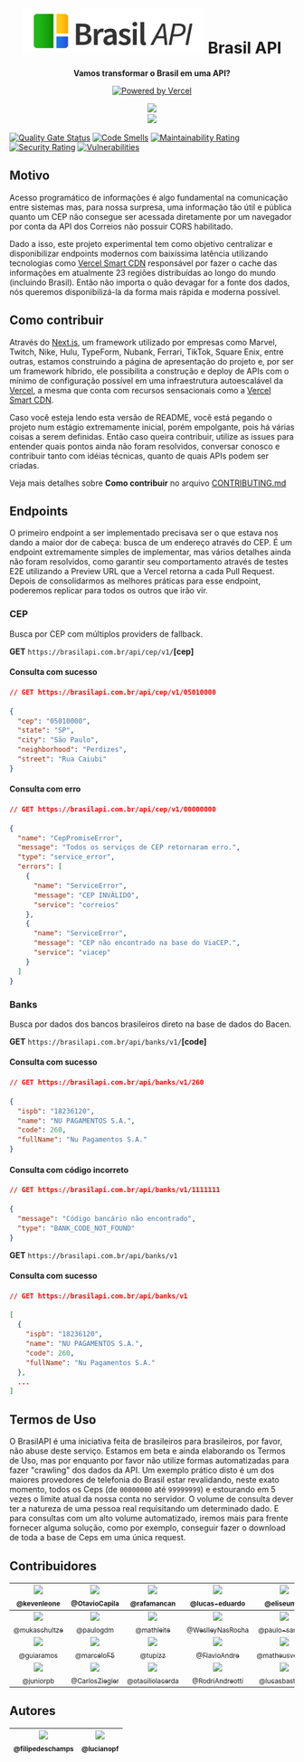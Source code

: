 <h1 align="center"><img src="./public/brasilapi-logo-small.png"> Brasil API</h1>

<div align="center">
  <p>
    <strong>Vamos transformar o Brasil em uma API?</strong>
  </p>
  <p>
    <a href="https://vercel.com/?utm_source=brasilapi" target="_blank" rel="noopener">
      <img src="./public/powered-by-vercel.svg" width="175" alt="Powered by Vercel" />
    </a>
  </p>
</div>

<div align="center">
  <img src="https://github.com/BrasilAPI/BrasilAPI/workflows/Testes%20E2E/badge.svg">
</div>

<div align="center">
  <a href="https://join.slack.com/t/brasilapi/shared_invite/zt-l12s2b8k-r0SHGZV4YZSMfrzhydn8WA"><img src="https://files.readme.io/e23f0e0-Slack_RGB.png" width="160px"></a>
</div>

[![Quality Gate Status](https://sonarcloud.io/api/project_badges/measure?project=BrasilAPI_BrasilAPI&metric=alert_status)](https://sonarcloud.io/dashboard?id=BrasilAPI_BrasilAPI)
[![Code Smells](https://sonarcloud.io/api/project_badges/measure?project=BrasilAPI_BrasilAPI&metric=code_smells)](https://sonarcloud.io/dashboard?id=BrasilAPI_BrasilAPI)
[![Maintainability Rating](https://sonarcloud.io/api/project_badges/measure?project=BrasilAPI_BrasilAPI&metric=sqale_rating)](https://sonarcloud.io/dashboard?id=BrasilAPI_BrasilAPI)
[![Security Rating](https://sonarcloud.io/api/project_badges/measure?project=BrasilAPI_BrasilAPI&metric=security_rating)](https://sonarcloud.io/dashboard?id=BrasilAPI_BrasilAPI)
[![Vulnerabilities](https://sonarcloud.io/api/project_badges/measure?project=BrasilAPI_BrasilAPI&metric=vulnerabilities)](https://sonarcloud.io/dashboard?id=BrasilAPI_BrasilAPI)

## Motivo
Acesso programático de informações é algo fundamental na comunicação entre sistemas mas, para nossa surpresa, uma informação tão útil e pública quanto um CEP não consegue ser acessada diretamente por um navegador por conta da API dos Correios não possuir CORS habilitado.

Dado a isso, este projeto experimental tem como objetivo centralizar e disponibilizar endpoints modernos com baixíssima latência utilizando tecnologias como [Vercel Smart CDN](https://vercel.com/smart-cdn/?utm_source=brasilapi) responsável por fazer o cache das informações em atualmente 23 regiões distribuídas ao longo do mundo (incluindo Brasil). Então não importa o quão devagar for a fonte dos dados, nós queremos disponibilizá-la da forma mais rápida e moderna possível.

## Como contribuir
Através do [Next.js](https://nextjs.org/?utm_source=brasilapi), um framework utilizado por empresas como Marvel, Twitch, Nike, Hulu, TypeForm, Nubank, Ferrari, TikTok, Square Enix, entre outras, estamos construindo a página de apresentação do projeto e, por ser um framework híbrido, ele possibilita a construção e deploy de APIs com o mínimo de configuração possível em uma infraestrutura autoescalável da [Vercel](https://vercel.com/?utm_source=brasilapi), a mesma que conta com recursos sensacionais como a [Vercel Smart CDN](https://vercel.co/smart-cdn/?utm_source=brasilapi).

Caso você esteja lendo esta versão de README, você está pegando o projeto num estágio extremamente inicial, porém empolgante, pois há várias coisas a serem definidas. Então caso queira contribuir, utilize as issues para entender quais pontos ainda não foram resolvidos, conversar conosco e contribuir tanto com idéias técnicas, quanto de quais APIs podem ser criadas.

Veja mais detalhes sobre **Como contribuir** no arquivo [CONTRIBUTING.md](CONTRIBUTING.md)


## Endpoints
O primeiro endpoint a ser implementado precisava ser o que estava nos dando a maior dor de cabeça: busca de um endereço através do CEP. É um endpoint extremamente simples de implementar, mas vários detalhes ainda não foram resolvidos, como garantir seu comportamento através de testes E2E utilizando a Preview URL que a Vercel retorna a cada Pull Request. Depois de consolidarmos as melhores práticas para esse endpoint, poderemos replicar para todos os outros que irão vir.

### CEP
Busca por CEP com múltiplos providers de fallback.

**GET** `https://brasilapi.com.br/api/cep/v1/`**[cep]**

#### Consulta com sucesso

```json
// GET https://brasilapi.com.br/api/cep/v1/05010000

{
  "cep": "05010000",
  "state": "SP",
  "city": "São Paulo",
  "neighborhood": "Perdizes",
  "street": "Rua Caiubi"
}
```

#### Consulta com erro

```json
// GET https://brasilapi.com.br/api/cep/v1/00000000

{
  "name": "CepPromiseError",
  "message": "Todos os serviços de CEP retornaram erro.",
  "type": "service_error",
  "errors": [
    {
      "name": "ServiceError",
      "message": "CEP INVÁLIDO",
      "service": "correios"
    },
    {
      "name": "ServiceError",
      "message": "CEP não encontrado na base do ViaCEP.",
      "service": "viacep"
    }
  ]
}
```

### Banks
Busca por dados dos bancos brasileiros direto na base de dados do Bacen.

**GET** `https://brasilapi.com.br/api/banks/v1/`**[code]**

#### Consulta com sucesso

```json
// GET https://brasilapi.com.br/api/banks/v1/260

{
  "ispb": "18236120",
  "name": "NU PAGAMENTOS S.A.",
  "code": 260,
  "fullName": "Nu Pagamentos S.A."
}
```

#### Consulta com código incorreto

```json
// GET https://brasilapi.com.br/api/banks/v1/1111111

{
  "message": "Código bancário não encontrado",
  "type": "BANK_CODE_NOT_FOUND"
}
```

**GET** `https://brasilapi.com.br/api/banks/v1`

#### Consulta com sucesso

```json
// GET https://brasilapi.com.br/api/banks/v1

[
  {
    "ispb": "18236120",
    "name": "NU PAGAMENTOS S.A.",
    "code": 260,
    "fullName": "Nu Pagamentos S.A."
  },
  ...
]
```

## Termos de Uso
O BrasilAPI é uma iniciativa feita de brasileiros para brasileiros, por favor, não abuse deste serviço. Estamos em beta e ainda elaborando os Termos de Uso, mas por enquanto por favor não utilize formas automatizadas para fazer "crawling" dos dados da API. Um exemplo prático disto é um dos maiores provedores de telefonia do Brasil estar revalidando, neste exato momento, todos os Ceps (de `00000000` até `99999999`) e estourando em 5 vezes o limite atual da nossa conta no servidor. O volume de consulta dever ter a natureza de uma pessoa real requisitando um determinado dado. E para consultas com um alto volume automatizado, iremos mais para frente fornecer alguma solução, como por exemplo, conseguir fazer o download de toda a base de Ceps em uma única request.

## Contribuidores

| [<img src="https://github.com/kevenleone.png?size=115" width="115"><br><sub>@kevenleone</sub>](https://github.com/kevenleone) | [<img src="https://github.com/OtavioCapila.png?size=115" width="115"><br><sub>@OtavioCapila</sub>](https://github.com/OtavioCapila) | [<img src="https://github.com/rafamancan.png?size=115" width="115"><br><sub>@rafamancan</sub>](https://github.com/rafamancan) | [<img src="https://github.com/lucas-eduardo.png?size=115" width="115"><br><sub>@lucas-eduardo</sub>](https://github.com/lucas-eduardo) | [<img src="https://github.com/eliseumds.png?size=115" width="115"><br><sub>@eliseumds</sub>](https://github.com/eliseumds) | [<img src="https://github.com/evertoncastro.png?size=115" width="115"><br><sub>@evertoncastro</sub>](https://github.com/evertoncastro) |
| :---: |  :---: |  :---: |  :---: |  :---: |  :---: |
| [<img src="https://github.com/mukaschultze.png?size=115" width="115"><br><sub>@mukaschultze</sub>](https://github.com/mukaschultze) | [<img src="https://github.com/paulogdm.png?size=115" width="115"><br><sub>@paulogdm</sub>](https://github.com/paulogdm) | [<img src="https://github.com/mathleite.png?size=115" width="115"><br><sub>@mathleite</sub>](https://github.com/mathleite) |  [<img src="https://github.com/WeslleyNasRocha.png?size=115" width="115"><br><sub>@WeslleyNasRocha</sub>](https://github.com/WeslleyNasRocha) | [<img src="https://github.com/paulo-santana.png?size=115" width="115"><br><sub>@paulo-santana</sub>](https://github.com/paulo-santana) | [<img src="https://github.com/RaphaelOliveiraMoura.png?size=115" width="115"><br><sub>@RaphaelOliveiraMoura</sub>](https://github.com/RaphaelOliveiraMoura) |
| [<img src="https://github.com/guiaramos.png?size=115" width="115"><br><sub>@guiaramos</sub>](https://github.com/guiaramos) | [<img src="https://github.com/marceloF5.png?size=115" width="115"><br><sub>@marceloF5</sub>](https://github.com/marceloF5) | [<img src="https://github.com/tupizz.png?size=115" width="115"><br><sub>@tupizz</sub>](https://github.com/tupizz) | [<img src="https://github.com/FlavioAndre.png?size=115" width="115"><br><sub>@FlavioAndre</sub>](https://github.com/FlavioAndre) | [<img src="https://github.com/matheusvellone.png?size=115" width="115"><br><sub>@matheusvellone</sub>](https://github.com/matheusvellone) | [<img src="https://github.com/danielramosbh74.png?size=115" width="115"><br><sub>@danielramosbh74</sub>](https://github.com/danielramosbh74) |
| [<img src="https://github.com/juniorpb.png?size=115" width="115"><br><sub>@juniorpb</sub>](https://github.com/juniorpb) | [<img src="https://github.com/CarlosZiegler.png?size=115" width="115"><br><sub>@CarlosZiegler</sub>](https://github.com/CarlosZiegler) | [<img src="https://github.com/otaciliolacerda.png?size=115" width="115"><br><sub>@otaciliolacerda</sub>](https://github.com/otaciliolacerda) | [<img src="https://github.com/RodriAndreotti.png?size=115" width="115"><br><sub>@RodriAndreotti</sub>](https://github.com/RodriAndreotti) | [<img src="https://github.com/lucasbastianik.png?size=115" width="115"><br><sub>@lucasbastianik</sub>](https://github.com/lucasbastianik) | [<img src="https://github.com/paulosales.png?size=115" width="115"><br><sub>@paulosales</sub>](https://github.com/paulosales) |


## Autores

| [<img src="https://github.com/filipedeschamps.png?size=115" width=115><br><sub>@filipedeschamps</sub>](https://github.com/filipedeschamps) | [<img src="https://github.com/lucianopf.png?size=115" width=115><br><sub>@lucianopf</sub>](https://github.com/lucianopf) |
| :---: | :---: |
